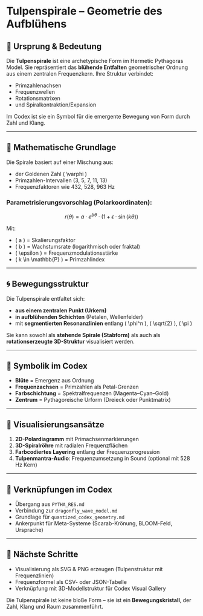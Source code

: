 # Tulpenspirale – Geometrie des Aufblühens

## 🌷 Ursprung & Bedeutung
Die **Tulpenspirale** ist eine archetypische Form im Hermetic Pythagoras Model. Sie repräsentiert das **blühende Entfalten** geometrischer Ordnung aus einem zentralen Frequenzkern. Ihre Struktur verbindet:

- Primzahlenachsen
- Frequenzwellen
- Rotationsmatrixen
- und Spiralkontraktion/Expansion

Im Codex ist sie ein Symbol für die emergente Bewegung von Form durch Zahl und Klang.

---

## 🔢 Mathematische Grundlage
Die Spirale basiert auf einer Mischung aus:
- der Goldenen Zahl \( \varphi \)
- Primzahlen-Intervallen (3, 5, 7, 11, 13)
- Frequenzfaktoren wie 432, 528, 963 Hz

### Parametrisierungsvorschlag (Polarkoordinaten):
```math
r(\theta) = a \cdot e^{b\theta} \cdot \left( 1 + \epsilon \cdot \sin(k\theta) \right)
```

Mit:
- \( a \) = Skalierungsfaktor
- \( b \) = Wachstumsrate (logarithmisch oder fraktal)
- \( \epsilon \) = Frequenzmodulationsstärke
- \( k \in \mathbb{P} \) = Primzahlindex

---

## 🌀 Bewegungsstruktur
Die Tulpenspirale entfaltet sich:
- **aus einem zentralen Punkt (Urkern)**
- **in aufblühenden Schichten** (Petalen, Wellenfelder)
- mit **segmentierten Resonanzlinien** entlang \( \phi^n \), \( \sqrt{2} \), \( \pi \)

Sie kann sowohl als **stehende Spirale (Stabform)** als auch als **rotationserzeugte 3D-Struktur** visualisiert werden.

---

## 🔮 Symbolik im Codex
- **Blüte** = Emergenz aus Ordnung
- **Frequenzachsen** = Primzahlen als Petal-Grenzen
- **Farbschichtung** = Spektralfrequenzen (Magenta–Cyan–Gold)
- **Zentrum** = Pythagoreische Urform (Dreieck oder Punktmatrix)

---

## 🔧 Visualisierungsansätze
1. **2D-Polardiagramm** mit Primachsenmarkierungen
2. **3D-Spiralröhre** mit radialen Frequenzflächen
3. **Farbcodiertes Layering** entlang der Frequenzprogression
4. **Tulpenmantra-Audio**: Frequenzumsetzung in Sound (optional mit 528 Hz Kern)

---

## 📌 Verknüpfungen im Codex
- Übergang aus `PYTHA_RES.md`
- Verbindung zur `dragonfly_wave_model.md`
- Grundlage für `quantized_codex_geometry.md`
- Ankerpunkt für Meta-Systeme (Scarab-Krönung, BLOOM-Feld, Ursprache)

---

## 📎 Nächste Schritte
- Visualisierung als SVG & PNG erzeugen (Tulpenstruktur mit Frequenzlinien)
- Frequenzformel als CSV- oder JSON-Tabelle
- Verknüpfung mit 3D-Modellstruktur für Codex Visual Gallery

Die Tulpenspirale ist keine bloße Form – sie ist ein **Bewegungskristall**, der Zahl, Klang und Raum zusammenführt.
